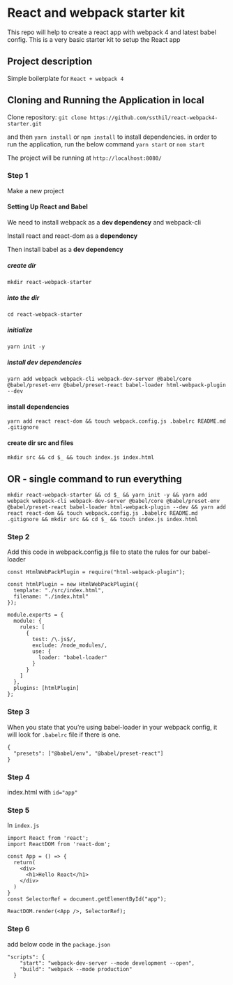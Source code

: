 # React and webpack starter kit

This repo will help to create a react app with webpack 4 and latest babel config. This is a very basic starter kit to setup the React app

## Project description

Simple boilerplate for `React + webpack 4`

## Cloning and Running the Application in local

Clone repository:
`git clone https://github.com/ssthil/react-webpack4-starter.git`

and then
`yarn install` or `npm install` to install dependencies.
in order to run the application, run the below command
`yarn start` or `nom start`

The project will be running at `http://localhost:8080/`

### Step 1

Make a new project

#### Setting Up React and Babel

We need to install webpack as a **dev dependency** and webpack-cli

Install react and react-dom as a **dependency**

Then install babel as a **dev dependency**

##### create dir

`mkdir react-webpack-starter`

##### into the dir

`cd react-webpack-starter`

##### initialize

`yarn init -y`

##### install dev dependencies

`yarn add webpack webpack-cli webpack-dev-server @babel/core @babel/preset-env @babel/preset-react babel-loader html-webpack-plugin --dev`

#### install dependencies

`yarn add react react-dom && touch webpack.config.js .babelrc README.md .gitignore`

#### create dir src and files

`mkdir src && cd $_ && touch index.js index.html`

## OR - single command to run everything

`mkdir react-webpack-starter && cd $_ && yarn init -y && yarn add webpack webpack-cli webpack-dev-server @babel/core @babel/preset-env @babel/preset-react babel-loader html-webpack-plugin --dev && yarn add react react-dom && touch webpack.config.js .babelrc README.md .gitignore && mkdir src && cd $_ && touch index.js index.html`

### Step 2

Add this code in webpack.config.js file to state the rules for our babel-loader

```
const HtmlWebPackPlugin = require("html-webpack-plugin");

const htmlPlugin = new HtmlWebPackPlugin({
  template: "./src/index.html",
  filename: "./index.html"
});

module.exports = {
  module: {
    rules: [
      {
        test: /\.js$/,
        exclude: /node_modules/,
        use: {
          loader: "babel-loader"
        }
      }
    ]
  },
  plugins: [htmlPlugin]
};
```

### Step 3

When you state that you’re using babel-loader in your webpack config, it will look for `.babelrc` file if there is one.

```
{
  "presets": ["@babel/env", "@babel/preset-react"]
}
```

### Step 4

index.html with `id="app"`

### Step 5

In `index.js`

```
import React from 'react';
import ReactDOM from 'react-dom';

const App = () => {
  return(
    <div>
      <h1>Hello React</h1>
    </div>
  )
}
const SelectorRef = document.getElementById("app");

ReactDOM.render(<App />, SelectorRef);
```

### Step 6

add below code in the `package.json`

```
"scripts": {
    "start": "webpack-dev-server --mode development --open",
    "build": "webpack --mode production"
  }
```
